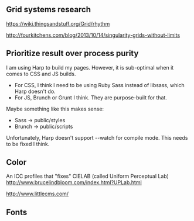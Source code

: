 
## Grid systems research

https://wiki.thingsandstuff.org/Grid/rhythm

http://fourkitchens.com/blog/2013/10/14/singularity-grids-without-limits

## Prioritize result over process purity

I am using Harp to build my pages. However, it is sub-optimal when it comes to CSS and JS builds.

 - For CSS, I think I need to be using Ruby Sass instead of libsass, which Harp doesn't do.
 - For JS, Brunch or Grunt I think. They are purpose-built for that.

Maybe something like this makes sense:

 - Sass -> public/styles
 - Brunch -> public/scripts

Unfortunately, Harp doesn't support --watch for compile mode. This needs to be fixed I think.

## Color

An ICC profiles that "fixes" CIELAB (called Uniform Perceptual Lab)
http://www.brucelindbloom.com/index.html?UPLab.html

http://www.littlecms.com/

## Fonts